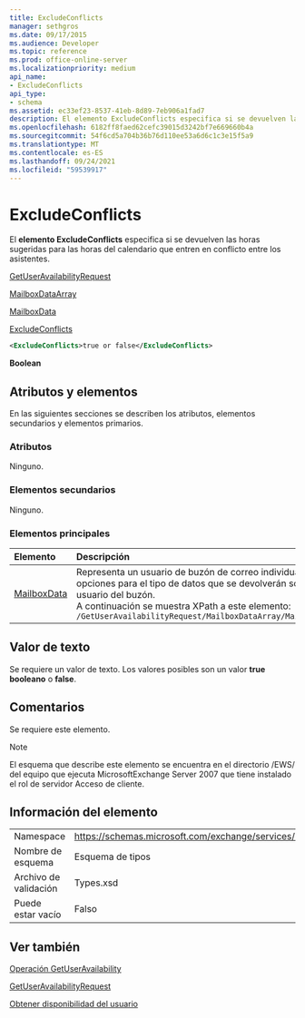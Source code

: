```yaml
---
title: ExcludeConflicts
manager: sethgros
ms.date: 09/17/2015
ms.audience: Developer
ms.topic: reference
ms.prod: office-online-server
ms.localizationpriority: medium
api_name:
- ExcludeConflicts
api_type:
- schema
ms.assetid: ec33ef23-8537-41eb-8d89-7eb906a1fad7
description: El elemento ExcludeConflicts especifica si se devuelven las horas sugeridas para las horas del calendario que entren en conflicto entre los asistentes.
ms.openlocfilehash: 6182ff8faed62cefc39015d3242bf7e669660b4a
ms.sourcegitcommit: 54f6cd5a704b36b76d110ee53a6d6c1c3e15f5a9
ms.translationtype: MT
ms.contentlocale: es-ES
ms.lasthandoff: 09/24/2021
ms.locfileid: "59539917"
---
```

# <a name="excludeconflicts"></a>ExcludeConflicts

El **elemento ExcludeConflicts** especifica si se devuelven las horas sugeridas para las horas del calendario que entren en conflicto entre los asistentes. 
  
[GetUserAvailabilityRequest](getuseravailabilityrequest.md)
  
[MailboxDataArray](mailboxdataarray.md)
  
[MailboxData](mailboxdata.md)
  
[ExcludeConflicts](excludeconflicts.md)
  
```xml
<ExcludeConflicts>true or false</ExcludeConflicts>
```

 **Boolean**
## <a name="attributes-and-elements"></a>Atributos y elementos

En las siguientes secciones se describen los atributos, elementos secundarios y elementos primarios.
  
### <a name="attributes"></a>Atributos

Ninguno.
  
### <a name="child-elements"></a>Elementos secundarios

Ninguno.
  
### <a name="parent-elements"></a>Elementos principales

|**Elemento**|**Descripción**|
|:-----|:-----|
|[MailboxData](mailboxdata.md) <br/> |Representa un usuario de buzón de correo individual y las opciones para el tipo de datos que se devolverán sobre el usuario del buzón.  <br/> A continuación se muestra XPath a este elemento:  <br/>  `/GetUserAvailabilityRequest/MailboxDataArray/MailboxData` <br/> |
   
## <a name="text-value"></a>Valor de texto

Se requiere un valor de texto. Los valores posibles son un valor **true booleano** o **false**.
  
## <a name="remarks"></a>Comentarios

Se requiere este elemento.
  
> [!NOTE]
> El esquema que describe este elemento se encuentra en el directorio /EWS/ del equipo que ejecuta MicrosoftExchange Server 2007 que tiene instalado el rol de servidor Acceso de cliente. 
  
## <a name="element-information"></a>Información del elemento

|||
|:-----|:-----|
|Namespace  <br/> |https://schemas.microsoft.com/exchange/services/2006/types  <br/> |
|Nombre de esquema  <br/> |Esquema de tipos  <br/> |
|Archivo de validación  <br/> |Types.xsd  <br/> |
|Puede estar vacío  <br/> |Falso  <br/> |
   
## <a name="see-also"></a>Ver también



[Operación GetUserAvailability](getuseravailability-operation.md)
  
[GetUserAvailabilityRequest](getuseravailabilityrequest.md)


[Obtener disponibilidad del usuario](https://msdn.microsoft.com/library/d4133fcb-9b0f-4e6b-aadf-a389da83516a%28Office.15%29.aspx)

